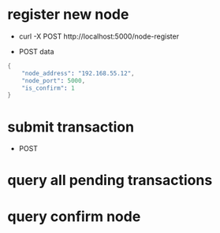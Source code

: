 # register new node

- curl -X POST http://localhost:5000/node-register

- POST data 

```s
{
	"node_address": "192.168.55.12",
	"node_port": 5000,
	"is_confirm": 1
}
```

# submit transaction

- POST 

# query all pending transactions

# query confirm node